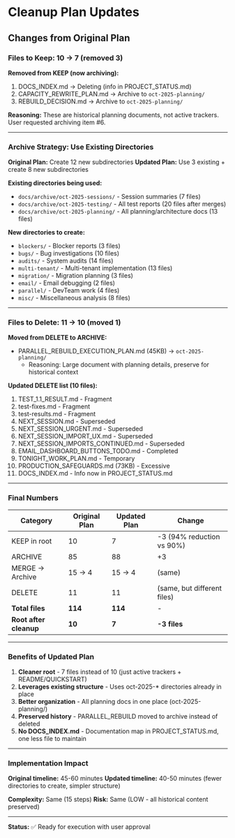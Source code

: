 # Cleanup Plan Updates

## Changes from Original Plan

### Files to Keep: 10 → 7 (removed 3)

**Removed from KEEP (now archiving):**
1. DOCS_INDEX.md → Deleting (info in PROJECT_STATUS.md)
2. CAPACITY_REWRITE_PLAN.md → Archive to `oct-2025-planning/`
3. REBUILD_DECISION.md → Archive to `oct-2025-planning/`

**Reasoning:** These are historical planning documents, not active trackers. User requested archiving item #6.

---

### Archive Strategy: Use Existing Directories

**Original Plan:** Create 12 new subdirectories
**Updated Plan:** Use 3 existing + create 8 new subdirectories

**Existing directories being used:**
- `docs/archive/oct-2025-sessions/` - Session summaries (7 files)
- `docs/archive/oct-2025-testing/` - All test reports (20 files after merges)
- `docs/archive/oct-2025-planning/` - All planning/architecture docs (13 files)

**New directories to create:**
- `blockers/` - Blocker reports (3 files)
- `bugs/` - Bug investigations (10 files)
- `audits/` - System audits (14 files)
- `multi-tenant/` - Multi-tenant implementation (13 files)
- `migration/` - Migration planning (3 files)
- `email/` - Email debugging (2 files)
- `parallel/` - DevTeam work (4 files)
- `misc/` - Miscellaneous analysis (8 files)

---

### Files to Delete: 11 → 10 (moved 1)

**Moved from DELETE to ARCHIVE:**
- PARALLEL_REBUILD_EXECUTION_PLAN.md (45KB) → `oct-2025-planning/`
  - Reasoning: Large document with planning details, preserve for historical context

**Updated DELETE list (10 files):**
1. TEST_1.1_RESULT.md - Fragment
2. test-fixes.md - Fragment
3. test-results.md - Fragment
4. NEXT_SESSION.md - Superseded
5. NEXT_SESSION_URGENT.md - Superseded
6. NEXT_SESSION_IMPORT_UX.md - Superseded
7. NEXT_SESSION_IMPORTS_CONTINUED.md - Superseded
8. EMAIL_DASHBOARD_BUTTONS_TODO.md - Completed
9. TONIGHT_WORK_PLAN.md - Temporary
10. PRODUCTION_SAFEGUARDS.md (73KB) - Excessive
11. DOCS_INDEX.md - Info now in PROJECT_STATUS.md

---

### Final Numbers

| Category | Original Plan | Updated Plan | Change |
|----------|---------------|--------------|--------|
| KEEP in root | 10 | 7 | -3 (94% reduction vs 90%) |
| ARCHIVE | 85 | 88 | +3 |
| MERGE → Archive | 15 → 4 | 15 → 4 | (same) |
| DELETE | 11 | 11 | (same, but different files) |
| **Total files** | **114** | **114** | - |
| **Root after cleanup** | **10** | **7** | **-3 files** |

---

### Benefits of Updated Plan

1. **Cleaner root** - 7 files instead of 10 (just active trackers + README/QUICKSTART)
2. **Leverages existing structure** - Uses oct-2025-* directories already in place
3. **Better organization** - All planning docs in one place (oct-2025-planning/)
4. **Preserved history** - PARALLEL_REBUILD moved to archive instead of deleted
5. **No DOCS_INDEX.md** - Documentation map in PROJECT_STATUS.md, one less file to maintain

---

### Implementation Impact

**Original timeline:** 45-60 minutes
**Updated timeline:** 40-50 minutes (fewer directories to create, simpler structure)

**Complexity:** Same (15 steps)
**Risk:** Same (LOW - all historical content preserved)

---

**Status:** ✅ Ready for execution with user approval
